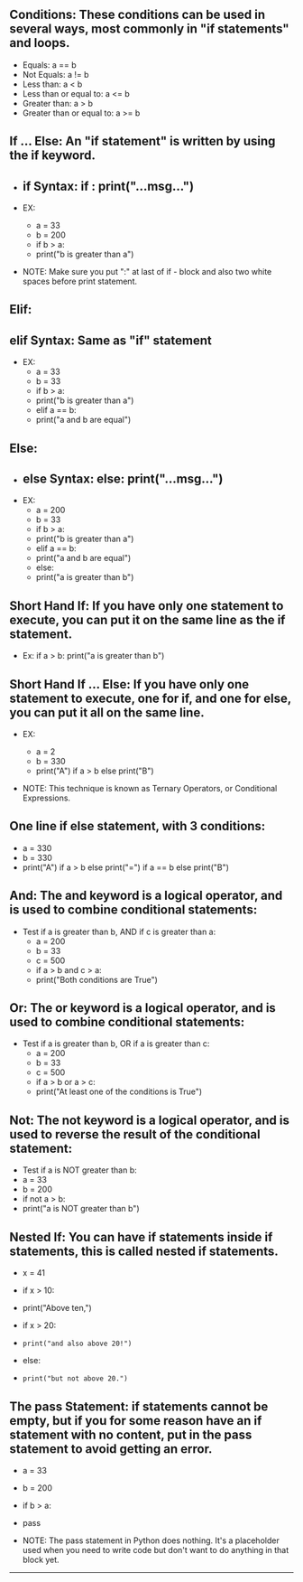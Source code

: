 Conditions: These conditions can be used in several ways, most commonly in "if statements" and loops.
--
* Equals: a == b
* Not Equals: a != b
* Less than: a < b
* Less than or equal to: a <= b
* Greater than: a > b
* Greater than or equal to: a >= b

If ... Else: An "if statement" is written by using the if keyword.
--
* if Syntax:
if <condition>:
  print("...msg...")
  --
* EX:
  * a = 33
  * b = 200
  * if b > a:
  *   print("b is greater than a")

* NOTE: Make sure you put ":" at last of if - block and also two white spaces before print statement.

Elif:
--
elif Syntax: Same as "if" statement
--
* EX:
  * a = 33
  * b = 33
  * if b > a:
  *   print("b is greater than a")
  * elif a == b:
  *   print("a and b are equal")

Else:
--
* else Syntax:
else:
  print("...msg...")
  --
* EX:
  * a = 200
  * b = 33
  * if b > a:
  *   print("b is greater than a")
  * elif a == b:
  *   print("a and b are equal")
  * else:
  *   print("a is greater than b")

Short Hand If: If you have only one statement to execute, you can put it on the same line as the if statement.
--
* Ex: if a > b: print("a is greater than b")

Short Hand If ... Else: If you have only one statement to execute, one for if, and one for else, you can put it all on the same line.
--
* EX:
  * a = 2
  * b = 330
  * print("A") if a > b else print("B")

* NOTE: This technique is known as Ternary Operators, or Conditional Expressions.

One line if else statement, with 3 conditions:
--
* a = 330
* b = 330
* print("A") if a > b else print("=") if a == b else print("B")

And: The and keyword is a logical operator, and is used to combine conditional statements:
--
* Test if a is greater than b, AND if c is greater than a:
  * a = 200
  * b = 33
  * c = 500
  * if a > b and c > a:
  *   print("Both conditions are True")

Or: The or keyword is a logical operator, and is used to combine conditional statements:
--
* Test if a is greater than b, OR if a is greater than c:
  * a = 200
  * b = 33
  * c = 500
  * if a > b or a > c:
  *   print("At least one of the conditions is True")

Not: The not keyword is a logical operator, and is used to reverse the result of the conditional statement:
--
* Test if a is NOT greater than b:
* a = 33
* b = 200
* if not a > b:
*   print("a is NOT greater than b")

Nested If: You can have if statements inside if statements, this is called nested if statements.
--
* x = 41

* if x > 10:
*   print("Above ten,")
*   if x > 20:
*     print("and also above 20!")
*   else:
*     print("but not above 20.")

The pass Statement: if statements cannot be empty, but if you for some reason have an if statement with no content, put in the pass statement to avoid getting an error.
--
* a = 33
* b = 200

* if b > a:
*   pass
* NOTE: The pass statement in Python does nothing. It's a placeholder used when you need to write code but don't want to do anything in that block yet.  
--------------------------------------------------------------------------------------------------------------------------------------------------------------------------------

